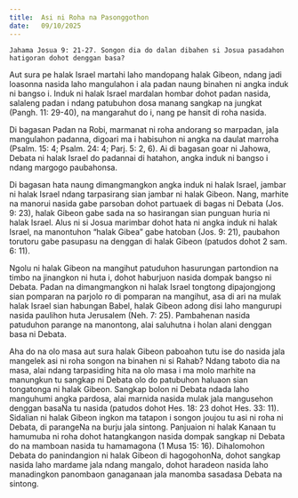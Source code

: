 ```yaml
---
title:  Asi ni Roha na Pasonggothon
date:   09/10/2025
---
```


`Jahama Josua 9: 21-27. Songon dia do dalan dibahen si Josua pasadahon hatigoran dohot denggan basa?`

Aut sura pe halak Israel martahi laho mandopang halak Gibeon, ndang jadi loasonna nasida laho mangulahon i ala padan naung binahen ni angka induk ni bangso i. Induk ni halak Israel mardalan hombar dohot padan nasida, salaleng padan i ndang patubuhon dosa manang sangkap na jungkat (Pangh. 11: 29-40), na mangarahut do i, nang pe hansit di roha nasida.

Di bagasan Padan na Robi, marmanat ni roha andorang so marpadan, jala mangulahon padanna, digoari ma i habisuhon ni angka na daulat marroha (Psalm. 15: 4; Psalm. 24: 4; Parj. 5: 2, 6). Ai di bagasan goar ni Jahowa, Debata ni halak Israel do padannai di hatahon, angka induk ni bangso i ndang margogo paubahonsa.

Di bagasan hata naung dimangmangkon angka induk ni halak Israel, jambar ni halak Israel ndang tarpasirang sian jambar ni halak Gibeon. Nang, marhite na manorui  nasida gabe parsoban dohot  partuaek di bagas ni Debata (Jos. 9: 23), halak Gibeon gabe sada na so hasirangan sian punguan huria ni halak Israel. Alus ni si Josua marimbar dohot hata ni angka induk ni halak Israel, na manontuhon “halak Gibea” gabe hatoban (Jos. 9: 21), paubahon torutoru gabe pasupasu na denggan di halak Gibeon (patudos dohot 2 sam. 6: 11).

Ngolu ni halak Gibeon na mangihut patuduhon hasurungan partondion na timbo na jinangkon ni huta i, dohot haburjuon nasida dompak bangso ni Debata. Padan na dimangmangkon ni halak Israel tongtong dipajongjong sian pomparan na parjolo ro di pomparan na mangihut, asa di ari na mulak halak Israel sian habungan Babel, halak Gibeon adong disi laho mangurupi nasida paulihon huta Jerusalem (Neh. 7: 25). Pambahenan nasida patuduhon parange na manontong, alai saluhutna i holan alani denggan basa ni Debata.

Aha do na olo masa aut sura halak Gibeon paboahon tutu ise do nasida jala mangelek asi ni roha songon na binahen ni si Rahab? Ndang taboto dia na masa, alai ndang tarpasiding hita na olo masa i ma molo marhite na manungkun tu sangkap ni Debata olo do patubuhon haluaon sian tongatonga ni halak Gibeon. Sangkap bolon ni Debata ndada laho manguhumi angka pardosa, alai marnida nasida mulak jala mangusehon denggan basaNa tu nasida (patudos dohot Hes. 18: 23 dohot Hes. 33: 11). Sidalian ni halak Gibeon ingkon ma tatapon i songon joujou tu asi ni roha ni Debata, di parangeNa na burju jala sintong. Panjuaion ni halak Kanaan tu hamumuba ni roha dohot hatangkangon nasida dompak sangkap ni Debata do na mamboan nasida tu hamamagona (1 Musa 15: 16). Dihalomohon Debata do panindangion ni halak Gibeon di hagogohonNa, dohot sangkap nasida laho mardame jala ndang mangalo, dohot haradeon nasida laho manadingkon panombaon ganaganaan jala manomba sasadasa Debata na sintong.